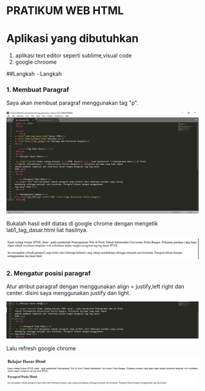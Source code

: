# PRATIKUM WEB HTML

# Aplikasi yang dibutuhkan
1. aplikasi text editor seperti sublime,visual code
2. google chroome

##Langkah - Langkah
### 1. Membuat Paragraf
Saya akan membuat paragraf menggunakan tag "p".
 
 ![](Photo/Capture.PNG)
 
 Bukalah hasil edit diatas di google chrome dengan mengetik lab1_tag_dasar.html liat hasilnya.
 
 ![](Photo/3.PNG)

### 2. Mengatur posisi paragraf
Atur atribut paragraf dengan menggunakan align = justify,left right dan center. disini saya menggunakan justify dan light.

![](Photo/4.PNG)

Lalu refresh google chrome

![](Photo/5.PNG)
